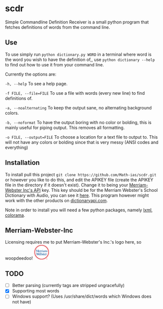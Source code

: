 scdr
====

Simple Commandline Definition Receiver is a small python program that fetches definitions of words from the command line.

Use
---

To use simply run `python dictionary.py WORD` in a terminal where word is the word you wish to have the definition of,, use `python dictionary --help` to find out how to use it from your command line.

Currently the options are:

`-h, --help` To see a help page.

`-f FILE, --file=FILE` To use a file with words (every new line) to find definitions of.

`-a, --noalternating` To keep the output sane, no alternating background colors.

`-b, --noformat` To have the output boring with no color or bolding, this is mainly useful for piping output. This removes all formatting.

`-o FILE, --output=FILE` To choose a location for a text file to output to. This will not have any colors or bolding since that is very messy (ANSI codes and everything)

Installation
------------

To install pull this project `git clone https://github.com/Math-ias/scdr.git` or however you like to do this, and edit the APIKEY file (create the APIKEY file in the directory if it doesn't exist). Change it to being your [Merriam-Webster Inc's API](http://www.dictionaryapi.com/) key. This key should be for the Merriam Webster's School Dictionary with Audio, you can see it [here](http://www.dictionaryapi.com/products/api-school-dictionary.htm). This program however might work with the other products on [dictionaryapi.com](http://www.dictionaryapi.com/).

Note in order to install you will need a few python packages, namely [lxml](http://lxml.de/), [colorama](https://pypi.python.org/pypi/colorama/0.3.3).

Merriam-Webster-Inc
-------------------

Licensing requires me to put Merriam-Webster's Inc.'s logo here, so woopdeedoo!
![Merriam-Webster Inc.](merriam-webster-logo.png)

TODO
----

 - [ ] Better parsing (currently tags are stripped ungracefully)
 - [x] Supporting most words
 - [ ] Windows support? (Uses /usr/share/dict/words which Windows does not have)
